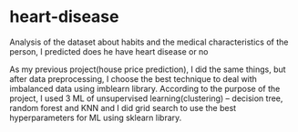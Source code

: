 # heart-disease
Analysis of the dataset about habits and the medical characteristics of the person, I predicted does he have heart disease or no

As my previous project(house price prediction), I did the same things, but after data preprocessing, I choose the best technique to deal with imbalanced data using imblearn library. According to the purpose of the project, I used 3 ML of unsupervised learning(clustering) – decision tree, random forest and KNN and I did grid search to use the best hyperparameters for ML using sklearn library.
